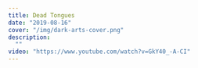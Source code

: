 ```yaml
---
title: Dead Tongues
date: "2019-08-16"
cover: "/img/dark-arts-cover.png"
description:
  ""
video: "https://www.youtube.com/watch?v=GkY40_-A-CI"
---
```

